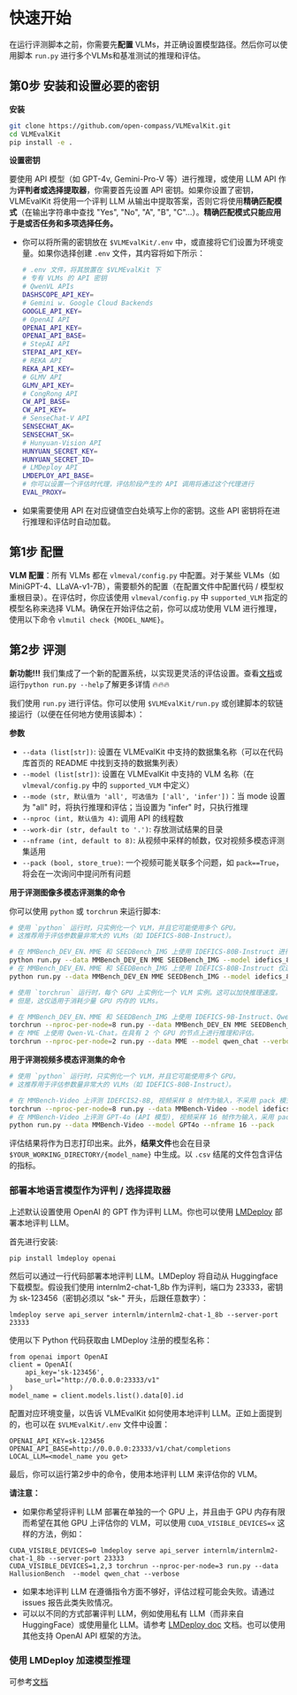 # 快速开始

在运行评测脚本之前，你需要先**配置** VLMs，并正确设置模型路径。然后你可以使用脚本 `run.py` 进行多个VLMs和基准测试的推理和评估。

## 第0步 安装和设置必要的密钥

**安装**

```bash
git clone https://github.com/open-compass/VLMEvalKit.git
cd VLMEvalKit
pip install -e .
```

**设置密钥**

要使用 API 模型（如 GPT-4v, Gemini-Pro-V 等）进行推理，或使用 LLM API 作为**评判者或选择提取器**，你需要首先设置 API 密钥。如果你设置了密钥，VLMEvalKit 将使用一个评判 LLM 从输出中提取答案，否则它将使用**精确匹配模式**（在输出字符串中查找 "Yes", "No", "A", "B", "C"...）。**精确匹配模式只能应用于是或否任务和多项选择任务。**

- 你可以将所需的密钥放在 `$VLMEvalKit/.env` 中，或直接将它们设置为环境变量。如果你选择创建 `.env` 文件，其内容将如下所示：

  ```bash
  # .env 文件，将其放置在 $VLMEvalKit 下
  # 专有 VLMs 的 API 密钥
  # QwenVL APIs
  DASHSCOPE_API_KEY=
  # Gemini w. Google Cloud Backends
  GOOGLE_API_KEY=
  # OpenAI API
  OPENAI_API_KEY=
  OPENAI_API_BASE=
  # StepAI API
  STEPAI_API_KEY=
  # REKA API
  REKA_API_KEY=
  # GLMV API
  GLMV_API_KEY=
  # CongRong API
  CW_API_BASE=
  CW_API_KEY=
  # SenseChat-V API
  SENSECHAT_AK=
  SENSECHAT_SK=
  # Hunyuan-Vision API
  HUNYUAN_SECRET_KEY=
  HUNYUAN_SECRET_ID=
  # LMDeploy API
  LMDEPLOY_API_BASE=
  # 你可以设置一个评估时代理，评估阶段产生的 API 调用将通过这个代理进行
  EVAL_PROXY=
  ```

- 如果需要使用 API 在对应键值空白处填写上你的密钥。这些 API 密钥将在进行推理和评估时自动加载。
## 第1步 配置

**VLM 配置**：所有 VLMs 都在 `vlmeval/config.py` 中配置。对于某些 VLMs（如 MiniGPT-4、LLaVA-v1-7B），需要额外的配置（在配置文件中配置代码 / 模型权重根目录）。在评估时，你应该使用 `vlmeval/config.py` 中 `supported_VLM` 指定的模型名称来选择 VLM。确保在开始评估之前，你可以成功使用 VLM 进行推理，使用以下命令 `vlmutil check {MODEL_NAME}`。

## 第2步 评测

**新功能!!!** 我们集成了一个新的配置系统，以实现更灵活的评估设置。查看[文档](/docs/zh-CN/ConfigSystem.md)或运行`python run.py --help`了解更多详情 🔥🔥🔥

我们使用 `run.py` 进行评估。你可以使用 `$VLMEvalKit/run.py` 或创建脚本的软链接运行（以便在任何地方使用该脚本）：

**参数**

- `--data (list[str])`: 设置在 VLMEvalKit 中支持的数据集名称（可以在代码库首页的 README 中找到支持的数据集列表）
- `--model (list[str])`: 设置在 VLMEvalKit 中支持的 VLM 名称（在 `vlmeval/config.py` 中的 `supported_VLM` 中定义）
- `--mode (str, 默认值为 'all', 可选值为 ['all', 'infer'])`：当 mode 设置为 "all" 时，将执行推理和评估；当设置为 "infer" 时，只执行推理
- `--nproc (int, 默认值为 4)`: 调用 API 的线程数
- `--work-dir (str, default to '.')`: 存放测试结果的目录
- `--nframe (int, default to 8)`: 从视频中采样的帧数，仅对视频多模态评测集适用
- `--pack (bool, store_true)`: 一个视频可能关联多个问题，如 `pack==True`，将会在一次询问中提问所有问题

**用于评测图像多模态评测集的命令**

你可以使用 `python` 或 `torchrun` 来运行脚本:

```bash
# 使用 `python` 运行时，只实例化一个 VLM，并且它可能使用多个 GPU。
# 这推荐用于评估参数量非常大的 VLMs（如 IDEFICS-80B-Instruct）。

# 在 MMBench_DEV_EN、MME 和 SEEDBench_IMG 上使用 IDEFICS-80B-Instruct 进行推理和评估
python run.py --data MMBench_DEV_EN MME SEEDBench_IMG --model idefics_80b_instruct --verbose
# 在 MMBench_DEV_EN、MME 和 SEEDBench_IMG 上使用 IDEFICS-80B-Instruct 仅进行推理
python run.py --data MMBench_DEV_EN MME SEEDBench_IMG --model idefics_80b_instruct --verbose --mode infer

# 使用 `torchrun` 运行时，每个 GPU 上实例化一个 VLM 实例。这可以加快推理速度。
# 但是，这仅适用于消耗少量 GPU 内存的 VLMs。

# 在 MMBench_DEV_EN、MME 和 SEEDBench_IMG 上使用 IDEFICS-9B-Instruct、Qwen-VL-Chat、mPLUG-Owl2。在具有 8 个 GPU 的节点上进行推理和评估。
torchrun --nproc-per-node=8 run.py --data MMBench_DEV_EN MME SEEDBench_IMG --model idefics_80b_instruct qwen_chat mPLUG-Owl2 --verbose
# 在 MME 上使用 Qwen-VL-Chat。在具有 2 个 GPU 的节点上进行推理和评估。
torchrun --nproc-per-node=2 run.py --data MME --model qwen_chat --verbose
```

**用于评测视频多模态评测集的命令**

```bash
# 使用 `python` 运行时，只实例化一个 VLM，并且它可能使用多个 GPU。
# 这推荐用于评估参数量非常大的 VLMs（如 IDEFICS-80B-Instruct）。

# 在 MMBench-Video 上评测 IDEFCIS2-8B, 视频采样 8 帧作为输入，不采用 pack 模式评测
torchrun --nproc-per-node=8 run.py --data MMBench-Video --model idefics2_8b --nframe 8
# 在 MMBench-Video 上评测 GPT-4o (API 模型), 视频采样 16 帧作为输入，采用 pack 模式评测
python run.py --data MMBench-Video --model GPT4o --nframe 16 --pack
```

评估结果将作为日志打印出来。此外，**结果文件**也会在目录 `$YOUR_WORKING_DIRECTORY/{model_name}` 中生成。以 `.csv` 结尾的文件包含评估的指标。

### 部署本地语言模型作为评判 / 选择提取器
上述默认设置使用 OpenAI 的 GPT 作为评判 LLM。你也可以使用 [LMDeploy](https://github.com/InternLM/lmdeploy) 部署本地评判 LLM。

首先进行安装:
```
pip install lmdeploy openai
```

然后可以通过一行代码部署本地评判 LLM。LMDeploy 将自动从 Huggingface 下载模型。假设我们使用 internlm2-chat-1_8b 作为评判，端口为 23333，密钥为 sk-123456（密钥必须以 "sk-" 开头，后跟任意数字）：
```
lmdeploy serve api_server internlm/internlm2-chat-1_8b --server-port 23333
```

使用以下 Python 代码获取由 LMDeploy 注册的模型名称：
```
from openai import OpenAI
client = OpenAI(
    api_key='sk-123456',
    base_url="http://0.0.0.0:23333/v1"
)
model_name = client.models.list().data[0].id
```

配置对应环境变量，以告诉 VLMEvalKit 如何使用本地评判 LLM。正如上面提到的，也可以在  `$VLMEvalKit/.env` 文件中设置：
```
OPENAI_API_KEY=sk-123456
OPENAI_API_BASE=http://0.0.0.0:23333/v1/chat/completions
LOCAL_LLM=<model_name you get>
```

最后，你可以运行第2步中的命令，使用本地评判 LLM 来评估你的 VLM。

**请注意：**

- 如果你希望将评判 LLM 部署在单独的一个 GPU 上，并且由于 GPU 内存有限而希望在其他 GPU 上评估你的 VLM，可以使用 `CUDA_VISIBLE_DEVICES=x` 这样的方法，例如：
```
CUDA_VISIBLE_DEVICES=0 lmdeploy serve api_server internlm/internlm2-chat-1_8b --server-port 23333
CUDA_VISIBLE_DEVICES=1,2,3 torchrun --nproc-per-node=3 run.py --data HallusionBench  --model qwen_chat --verbose
```
- 如果本地评判 LLM 在遵循指令方面不够好，评估过程可能会失败。请通过 issues 报告此类失败情况。
- 可以以不同的方式部署评判 LLM，例如使用私有 LLM（而非来自 HuggingFace）或使用量化 LLM。请参考 [LMDeploy doc](https://lmdeploy.readthedocs.io/en/latest/serving/api_server.html) 文档。也可以使用其他支持 OpenAI API 框架的方法。

### 使用 LMDeploy 加速模型推理

可参考[文档](/docs/zh-CN/EvalByLMDeploy.md)
